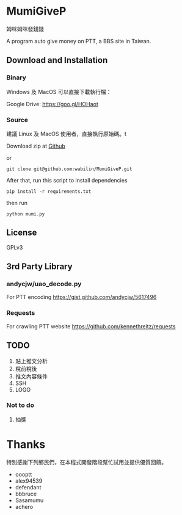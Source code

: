 # MumiGiveP
姆咪姆咪發錢錢

A program auto give money on PTT,
a BBS site in Taiwan.

## Download and Installation
### Binary
Windows 及 MacOS 可以直接下載執行檔：

Google Drive: https://goo.gl/HOHaot

### Source
建議 Linux 及 MacOS 使用者，直接執行原始碼。t

Download zip at [Github](https://github.com/wabilin/MumiGiveP)

or

```
git clone git@github.com:wabilin/MumiGiveP.git
```

After that, run this script to install dependencies

```
pip install -r requirements.txt
```

then run

```
python mumi.py
```

## License
GPLv3

## 3rd Party Library
### andycjw/uao_decode.py
For PTT encoding
https://gist.github.com/andycjw/5617496

### Requests
For crawling PTT website 
https://github.com/kennethreitz/requests

## TODO
1. 貼上推文分析
1. 稅前稅後
1. 推文內容條件
1. SSH
1. LOGO

### Not to do
1. 抽獎

# Thanks

特別感謝下列鄉民們，在本程式開發階段幫忙試用並提供優質回饋。

 - oooptt
 - alex94539
 - defendant
 - bbbruce
 - Sasamumu
 - achero
